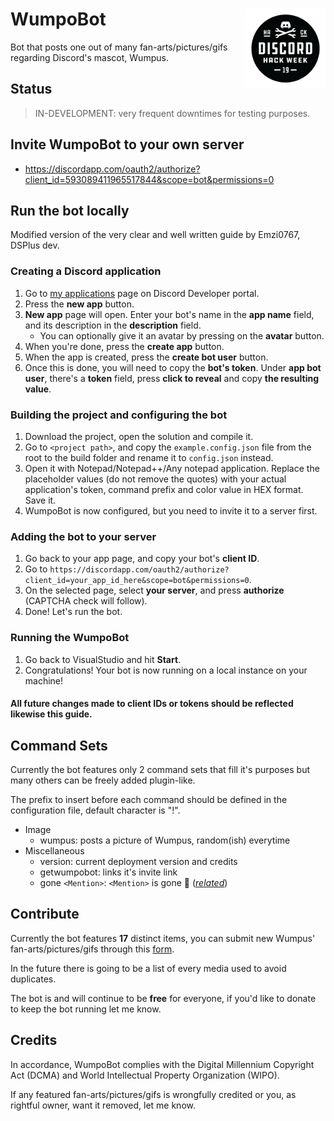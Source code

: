 # WumpoBot <img src="assets/blackhackbadge.png" alt="Discord's hackaton-week badge" width="128" height="128" align="right"/>

Bot that posts one out of many fan-arts/pictures/gifs regarding Discord's mascot, Wumpus.

## Status

> IN-DEVELOPMENT: very frequent downtimes for testing purposes.

## Invite WumpoBot to your own server

- https://discordapp.com/oauth2/authorize?client_id=593089411965517844&scope=bot&permissions=0

## Run the bot locally

Modified version of the very clear and well written guide by Emzi0767, DSPlus dev.

### Creating a Discord application
1. Go to [my applications](https://discordapp.com/developers/applications/me) page on Discord Developer portal.
2. Press the **new app** button.
3. **New app** page will open. Enter your bot's name in the **app name** field, and its description in the **description** field.
   * You can optionally give it an avatar by pressing on the **avatar** button.
4. When you're done, press the **create app** button.
5. When the app is created, press the **create bot user** button.
6. Once this is done, you will need to copy the **bot's token**. Under **app bot user**, there's a **token** field, press **click to reveal** and copy **the resulting value**.

### Building the project and configuring the bot
1. Download the project, open the solution and compile it.
2. Go to `<project path>`, and copy the `example.config.json` file from the root to the build folder and rename it to `config.json` instead.
3. Open it with Notepad/Notepad++/Any notepad application. Replace the placeholder values (do not remove the quotes) with your actual application's token, command prefix and color value in HEX format. Save it.
4. WumpoBot is now configured, but you need to invite it to a server first.

### Adding the bot to your server
1. Go back to your app page, and copy your bot's **client ID**.
2. Go to `https://discordapp.com/oauth2/authorize?client_id=your_app_id_here&scope=bot&permissions=0`.
3. On the selected page, select **your server**, and press **authorize** (CAPTCHA check will follow).
4. Done! Let's run the bot.

### Running the WumpoBot
1. Go back to VisualStudio and hit **Start**.
2. Congratulations! Your bot is now running on a local instance on your machine!

#### All future changes made to client IDs or tokens should be reflected likewise this guide.

## Command Sets

Currently the bot features only 2 command sets that fill it's purposes but many others can be freely added plugin-like.

The prefix to insert before each command should be defined in the configuration file, default character is "!".

- Image
	- wumpus: posts a picture of Wumpus, random(ish) everytime
- Miscellaneous
	- version: current deployment version and credits
	- getwumpobot: links it's invite link 
	- gone `<Mention>`: `<Mention>` is gone :crab: ([*related*](https://www.youtube.com/watch?v=LDU_Txk06tM))

## Contribute

Currently the bot features **17** distinct items, you can submit new Wumpus' fan-arts/pictures/gifs through this [form](https://forms.gle/3QpkMpvJopbDZ5uE8).

In the future there is going to be a list of every media used to avoid duplicates.

The bot is and will continue to be **free** for everyone, if you'd like to donate to keep the bot running let me know.
	
## Credits

In accordance, WumpoBot complies with the Digital Millennium Copyright Act (DCMA) and World Intellectual Property Organization (WIPO).

If any featured fan-arts/pictures/gifs is wrongfully credited or you, as rightful owner, want it removed, let me know.

